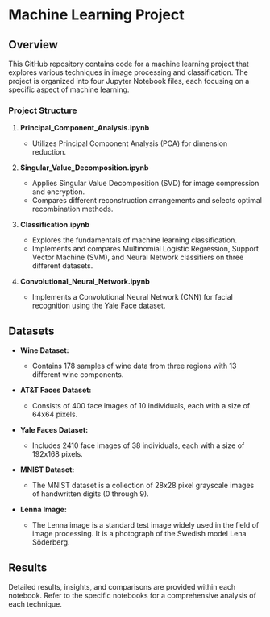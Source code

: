 # Machine Learning Project

## Overview

This GitHub repository contains code for a machine learning project that explores various techniques in image processing and classification. The project is organized into four Jupyter Notebook files, each focusing on a specific aspect of machine learning.

### Project Structure

1. **Principal_Component_Analysis.ipynb**
   - Utilizes Principal Component Analysis (PCA) for dimension reduction.
     
2. **Singular_Value_Decomposition.ipynb**
   - Applies Singular Value Decomposition (SVD) for image compression and encryption.
   - Compares different reconstruction arrangements and selects optimal recombination methods.

3. **Classification.ipynb**
   - Explores the fundamentals of machine learning classification.
   - Implements and compares Multinomial Logistic Regression, Support Vector Machine (SVM), and Neural Network classifiers on three different datasets.

4. **Convolutional_Neural_Network.ipynb**
   - Implements a Convolutional Neural Network (CNN) for facial recognition using the Yale Face dataset.

## Datasets

- **Wine Dataset:**
  - Contains 178 samples of wine data from three regions with 13 different wine components.

- **AT&T Faces Dataset:**
  - Consists of 400 face images of 10 individuals, each with a size of 64x64 pixels.

- **Yale Faces Dataset:**
  - Includes 2410 face images of 38 individuals, each with a size of 192x168 pixels.
 
- **MNIST Dataset:**
  - The MNIST dataset is a collection of 28x28 pixel grayscale images of handwritten digits (0 through 9).
 
- **Lenna Image:**
  - The Lenna image is a standard test image widely used in the field of image processing. It is a photograph of the Swedish model Lena Söderberg.
    
## Results

Detailed results, insights, and comparisons are provided within each notebook. Refer to the specific notebooks for a comprehensive analysis of each technique.


